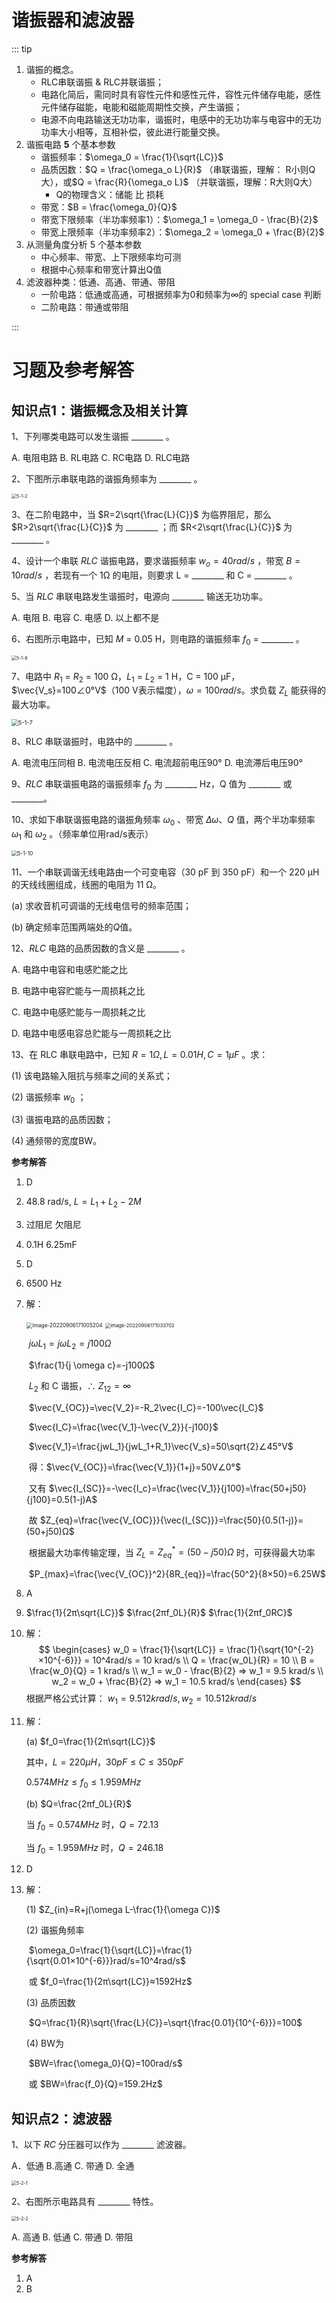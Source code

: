 # 谐振器和滤波器

::: tip

1. 谐振的概念。
   * RLC串联谐振 & RLC并联谐振；
   * 电路化简后，需同时具有容性元件和感性元件，容性元件储存电能，感性元件储存磁能，电能和磁能周期性交换，产生谐振；
   * 电源不向电路输送无功功率，谐振时，电感中的无功功率与电容中的无功功率大小相等，互相补偿，彼此进行能量交换。
2. 谐振电路 **5** 个基本参数
   * 谐振频率：$\omega_0 = \frac{1}{\sqrt{LC}}$
   * 品质因数：$Q = \frac{\omega_o L}{R}$ （串联谐振，理解： R小则Q大），或$Q = \frac{R}{\omega_o L}$ （并联谐振，理解：R大则Q大）
     * Q的物理含义：储能 比 损耗
   * 带宽：$B = \frac{\omega_0}{Q}$
   * 带宽下限频率（半功率频率1）：$\omega_1 = \omega_0 - \frac{B}{2}$
   * 带宽上限频率（半功率频率2）：$\omega_2 = \omega_0 + \frac{B}{2}$
3. 从测量角度分析 5 个基本参数
   * 中心频率、带宽、上下限频率均可测
   * 根据中心频率和带宽计算出Q值
4. 滤波器种类：低通、高通、带通、带阻
   * 一阶电路：低通或高通，可根据频率为0和频率为$\infty$的 special case 判断
   * 二阶电路：带通或带阻

:::

# 习题及参考解答

## 知识点1：谐振概念及相关计算

1、下列哪类电路可以发生谐振 ________ 。

A. 电阻电路	B. RL电路	C. RC电路	D. RLC电路



2、下图所示串联电路的谐振角频率为 ________ 。

<img src="./resonator.assets/5-1-2.png" alt="5-1-2" style="zoom: 50%;" />



3、在二阶电路中，当 $R=2\sqrt{\frac{L}{C}}$ 为临界阻尼，那么 $R>2\sqrt{\frac{L}{C}}$ 为 ________ ；而 $R<2\sqrt{\frac{L}{C}}$ 为 ________ 。



4、设计一个串联 *RLC* 谐振电路，要求谐振频率 $w_o=40rad/s$ ，带宽 $B=10rad/s$ ，若现有一个 1Ω 的电阻，则要求 L = ________ 和 C = ________ 。



5、当 *RLC* 串联电路发生谐振时，电源向 ________ 输送无功功率。

A. 电阻		B. 电容		C. 电感		D. 以上都不是



6、右图所示电路中，已知 *M* = 0.05 H，则电路的谐振频率 $f_0$ = ________ 。

<img src="./resonator.assets/5-1-6.png" alt="5-1-6" style="zoom: 50%;" />



7、电路中 $R_1$ = $R_2$ = 100 Ω，$L_1$ = $L_2$ = 1 H，C = 100 μF，$\vec{V_s}=100∠0°V$（100 V表示幅度），$\omega = 100rad/s$。求负载 $Z_L$ 能获得的最大功率。

<img src="./resonator.assets/5-1-7.png" alt="5-1-7" style="zoom: 67%;" />



8、RLC 串联谐振时，电路中的 ________ 。

A. 电流电压同相		B. 电流电压反相		C. 电流超前电压90°		D. 电流滞后电压90°



9、*RLC* 串联谐振电路的谐振频率 $f_0$ 为 ________ Hz，Q 值为 ________ 或 ________。



10、求如下串联谐振电路的谐振角频率 $\omega_0$ 、带宽 $\Delta \omega、Q$ 值，两个半功率频率 $\omega_1$ 和 $\omega_2$ 。（频率单位用rad/s表示）

<img src="./resonator.assets/5-1-10.png" alt="5-1-10" style="zoom:60%;" />



11、一个串联调谐无线电路由一个可变电容（30 pF 到 350 pF）和一个 220 μH 的天线线圈组成，线圈的电阻为 11 Ω。

(a) 求收音机可调谐的无线电信号的频率范围；

(b) 确定频率范围两端处的*Q*值。



12、*RLC* 电路的品质因数的含义是 ________ 。

A. 电路中电容和电感贮能之比

B. 电路中电容贮能与一周损耗之比

C. 电路中电感贮能与一周损耗之比

D. 电路中电感电容总贮能与一周损耗之比



13、在 RLC 串联电路中，已知 $R=1Ω,L=0.01H,C=1μF$ 。求：

(1) 该电路输入阻抗与频率之间的关系式；

(2) 谐振频率 $w_0$ ；

(3) 谐振电路的品质因数；

(4) 通频带的宽度BW。



**参考解答**

1. D

2. 48.8 rad/s, $L = L_1 + L_2 - 2M$

3. 过阻尼      欠阻尼

4. 0.1H      6.25mF

5. D

6. 6500 Hz

7. 解：

   <img src="./resonator.assets/image-20220906171005204.png" alt="image-20220906171005204" style="zoom:60%;" /> <img src="./resonator.assets/image-20220906171033702.png" alt="image-20220906171033702" style="zoom:55%;" />

   

   ​	$j \omega L_1=j \omega L_2=j100Ω$ 

   ​	$\frac{1}{j \omega c}=-j100Ω$ 

   ​	$L_2$ 和 C 谐振，∴ $Z_{12} = \infty$ 

   ​	$\vec{V_{OC}}=\vec{V_2}=-R_2\vec{I_C}=-100\vec{I_C}$ 

   ​	$\vec{I_C}=\frac{\vec{V_1}-\vec{V_2}}{-j100}$ 

   ​	$\vec{V_1}=\frac{jwL_1}{jwL_1+R_1}\vec{V_s}=50\sqrt{2}∠45°V$ 

   ​	得：$\vec{V_{OC}}=\frac{\vec{V_1}}{1+j}=50V∠0°$ 

   ​	又有 $\vec{I_{SC}}=-\vec{I_c}=\frac{\vec{V_1}}{j100}=\frac{50+j50}{j100}=0.5(1-j)A$ 

   ​	故 $Z_{eq}=\frac{\vec{V_{OC}}}{\vec{I_{SC}}}=\frac{50}{0.5(1-j)}=(50+j50)Ω$ 

   ​	根据最大功率传输定理，当 $Z_L=Z_{eq}^*=(50-j50)Ω$ 时，可获得最大功率

   ​	$P_{max}=\frac{\vec{V_{OC}}^2}{8R_{eq}}=\frac{50^2}{8×50}=6.25W$ 

8. A

9. $\frac{1}{2π\sqrt{LC}}$        $\frac{2πf_0L}{R}$        $\frac{1}{2πf_0RC}$ 

10. 解：
    $$
    \begin{cases}
    w_0 = \frac{1}{\sqrt{LC}} = \frac{1}{\sqrt{10^{-2}×10^{-6}}} = 10^4rad/s = 10 krad/s \\
    Q = \frac{w_0L}{R} = 10 \\
    B = \frac{w_0}{Q} = 1 krad/s \\
    w_1 = w_0 - \frac{B}{2} ⇒ w_1 = 9.5 krad/s \\
    w_2 = w_0 + \frac{B}{2} ⇒ w_1 = 10.5 krad/s
    \end{cases}
    $$
    根据严格公式计算： $w_1=9.512krad/s,w_2=10.512krad/s$ 

11. 解：

    (a) $f_0=\frac{1}{2π\sqrt{LC}}$ 

    其中，$L=220μH，30pF≤C≤350pF$ 

    $0.574MHz≤f_0≤1.959MHz$ 

    (b) $Q=\frac{2πf_0L}{R}$ 

    当 $f_0=0.574MHz$ 时，$Q=72.13$ 

    当 $f_0=1.959MHz$ 时，$Q=246.18$ 

12. D

13. 解：

    (1) $Z_{in}=R+j(\omega L-\frac{1}{\omega C})$ 

    (2) 谐振角频率

    ​		$\omega_0=\frac{1}{\sqrt{LC}}=\frac{1}{\sqrt{0.01×10^{-6}}}rad/s=10^4rad/s$ 

    ​		或 $f_0=\frac{1}{2π\sqrt{LC}}≈1592Hz$ 

    (3) 品质因数

    ​		$Q=\frac{1}{R}\sqrt{\frac{L}{C}}=\sqrt{\frac{0.01}{10^{-6}}}=100$ 

    (4) BW为

    ​		$BW=\frac{\omega_0}{Q}=100rad/s$ 

    ​		或 $BW=\frac{f_0}{Q}=159.2Hz$ 

    

## 知识点2：滤波器

1、以下 *RC* 分压器可以作为 ________ 滤波器。

A．低通		B.高通		C. 带通		D. 全通

<img src="./resonator.assets/5-2-1.png" alt="5-2-1" style="zoom: 50%;" />



2、右图所示电路具有 ________ 特性。

<img src="./resonator.assets/5-2-2.png" alt="5-2-2" style="zoom:50%;" />

A. 高通		B. 低通		C. 带通		D. 带阻



**参考解答**

1. A
2. B

